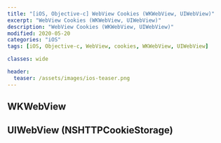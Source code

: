 ```yaml
---
title: "[iOS, Objective-c] WebView Cookies (WKWebView, UIWebView)"
excerpt: "WebView Cookies (WKWebView, UIWebView)"
description: "WebView Cookies (WKWebView, UIWebView)"
modified: 2020-05-20
categories: "iOS"
tags: [iOS, Objective-c, WebView, cookies, WKWebView, UIWebView]

classes: wide

header:
  teaser: /assets/images/ios-teaser.png
---
```


## WKWebView
<script src="https://gist.github.com/tigi44/9957190bd326b6e3e8608c34e37810fa.js"></script>

## UIWebView (NSHTTPCookieStorage)
<script src="https://gist.github.com/tigi44/6c136f3a6db079eebce252ac22b0b753.js"></script>
